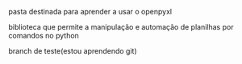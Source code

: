 pasta destinada para aprender a usar o openpyxl

biblioteca que permite a manipulação e automação de planilhas por comandos no python


branch de teste(estou aprendendo git)